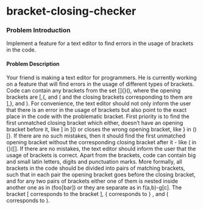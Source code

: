 # bracket-closing-checker


### Problem Introduction
Implement a feature for a text editor to find errors in the usage of brackets in the code. 

#### Problem Description
Your friend is making a text editor for programmers. He is currently working on a feature that will find errors in the usage of different types of brackets. Code can contain any brackets from the set []{}(), where the opening brackets are [,{, and ( and the closing brackets corresponding to them are ],}, and ). For convenience, the text editor should not only inform the user that there is an error in the usage of brackets but also point to the exact place in the code with the problematic bracket. First priority is to find the first unmatched closing bracket which either, doesn’t have an opening bracket before it, like ] in ]() or closes the wrong opening bracket, like } in ()[}. If there are no such mistakes, then it should find the first unmatched opening bracket without the corresponding closing bracket after it - like ( in {}([]. If there are no mistakes, the text editor should inform the user that the usage of brackets is correct. Apart from the brackets, code can contain big and small latin letters, digits and punctuation marks. More formally, all brackets in the code should be divided into pairs of matching brackets, such that in each pair the opening bracket goes before the closing bracket, and for any two pairs of brackets either one of them is nested inside another one as in (foo[bar]) or they are separate as in f(a,b)-g[c]. The bracket [ corresponds to the bracket ], { corresponds to } , and ( corresponds to ).
